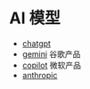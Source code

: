 # AI 模型

- [chatgpt](https://chatgpt.com/)
- [gemini](https://gemini.google.com/) 谷歌产品
- [copilot](https://copilot.microsoft.com/) 微软产品
- [anthropic](https://www.anthropic.com/)
